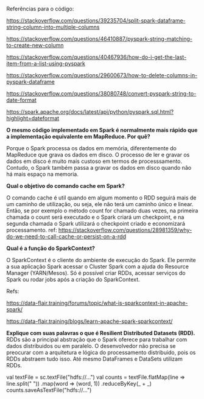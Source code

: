 
Referências para o código: 

https://stackoverflow.com/questions/39235704/split-spark-dataframe-string-column-into-multiple-columns

https://stackoverflow.com/questions/46410887/pyspark-string-matching-to-create-new-column

https://stackoverflow.com/questions/40467936/how-do-i-get-the-last-item-from-a-list-using-pyspark

https://stackoverflow.com/questions/29600673/how-to-delete-columns-in-pyspark-dataframe

https://stackoverflow.com/questions/38080748/convert-pyspark-string-to-date-format

https://spark.apache.org/docs/latest/api/python/pyspark.sql.html?highlight=dateformat

**O mesmo código implementado em Spark é normalmente mais rápido que a implementação equivalente em MapReduce. Por quê?** 

Porque o Spark processa os dados em memória, diferentemente do MapReduce que grava os dados em disco. O processo de ler e gravar os 
dados em disco é muito mais custoso em termos de processsamento. Contudo, o Spark também passa a gravar os dados em disco quando não 
há mais espaço na memoria.


**Qual o objetivo do comando cache em Spark?** 

O comando cache é util quando em algum momento o RDD seguirá mais de um caminho de utilização, ou seja, ele não terá um caminho único e linear. Então, se por exemplo o método count for chamado duas vezes, na primeira chamada o count será executado e o Spark criará um checkpoint, e na segunda chamada o Spark utilizará o checkpoint criado e economizará processamento. 
ref: https://stackoverflow.com/questions/28981359/why-do-we-need-to-call-cache-or-persist-on-a-rdd

**Qual é a função do SparkContext?**

O SparkContext é o cliente do ambiente de execução do Spark. Ele permite a sua aplicação Spark acessar o Cluster Spark com a ajuda do Resource Manager (YARN/Mesos). Só é possível criar RDDs, acessar serviços do Spark ou rodar jobs após a criação do SparkContext.

Refs: 

https://data-flair.training/forums/topic/what-is-sparkcontext-in-apache-spark/

https://data-flair.training/blogs/learn-apache-spark-sparkcontext/

**Explique com suas palavras o que é Resilient Distributed Datasets (RDD).** 
RDDs são a principal abstração que o Spark oferece para trabalhar com dados distribuidos ou em paralelo. O desenvolvedor não precisa se preocurar com a arquitetura e lógica do processamento distribuido, pois os RDDs abstraem tudo isso. Até mesmo DataFrames e DataSets utilizam RDDs.

val textFile = sc.textFile("hdfs://...")
val counts = textFile.flatMap(line => line.split("
"))
.map(word => (word, 1))
.reduceByKey(_ + _)
counts.saveAsTextFile("hdfs://...") 
